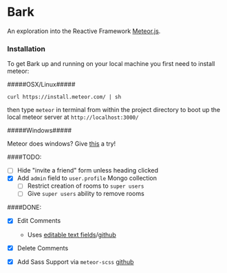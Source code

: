 # Bark

An exploration into the Reactive Framework [Meteor.js](http://www.meteor.com).

### Installation

To get Bark up and running on your local machine you first need to install meteor:

#####OSX/Linux#####

`curl https://install.meteor.com/ | sh`

then type `meteor` in terminal from within the project directory to boot up the local meteor server at `http://localhost:3000/`


#####Windows#####

Meteor does windows? Give [this](https://win.meteor.com/) a try!


####TODO:

- [ ] Hide "invite a friend" form unless heading clicked
- [x] Add `admin` field to `user.profile` Mongo collection
  - [ ] Restrict creation of rooms to `super users`
  - [ ] Give `super users` ability to remove rooms

####DONE:

- [x] Edit Comments
  - Uses [editable text fields](http://editable-text.meteor.com/)/[github](https://github.com/jackadams/meteor-editable-text/)
- [x] Delete Comments
- [x] Add Sass Support via `meteor-scss` [github](https://github.com/fourseven/meteor-scss)

